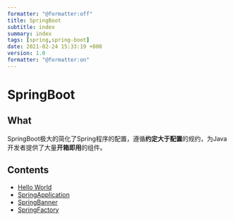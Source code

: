 ```yaml
---
formatter: "@formatter:off"
title: SpringBoot 
subtitle: index 
summary: index 
tags: [spring,spring-boot] 
date: 2021-02-24 15:33:19 +800 
version: 1.0
formatter: "@formatter:on"
---
```


# SpringBoot

## What

SpringBoot极大的简化了Spring程序的配置，遵循**约定大于配置**的规约，为Java开发者提供了大量**开箱即用**的组件。



## Contents

* [Hello World](hello-world.md)
* [SpringApplication](spring-application.md)
* [SpringBanner](spring-banner.md)
* [SpringFactory](../ioc/spring-factory.md)

